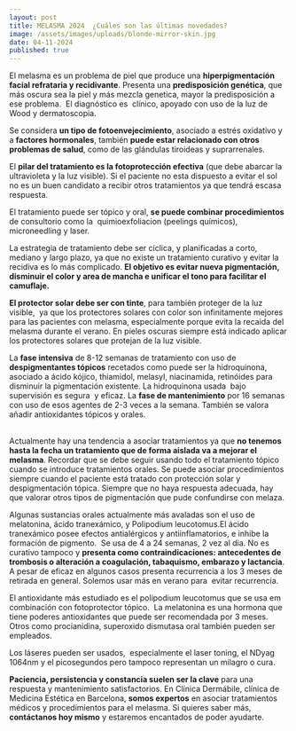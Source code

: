 ```yaml
---
layout: post
title: MELASMA 2024  ¿Cuáles son las últimas novedades?
image: /assets/images/uploads/blonde-mirror-skin.jpg
date: 04-11-2024
published: true
---
```

El melasma es un problema de piel que produce una **hiperpigmentación facial refrataria y recidivante**. Presenta una **predisposición genética**, que más oscura sea la piel y más mezcla genetica, mayor la predisposición a ese problema.  El diagnóstico es  clínico, apoyado con uso de la luz de Wood y dermatoscopia. 

Se considera **un tipo de fotoenvejecimiento**, asociado a estrés oxidativo y a **factores hormonales**, también **puede estar relacionado con otros problemas de salud**, como de las glándulas tiroideas y suprarrenales.

El **pilar del tratamiento es la fotoprotección efectiva** (que debe abarcar la ultravioleta y la luz visible). Si el paciente no esta dispuesto a evitar el sol no es un buen candidato a recibir otros tratamientos ya que tendrá escasa respuesta.

El tratamiento puede ser tópico y oral, **se puede combinar procedimientos** de consultorio como la  quimioexfoliacion (peelings químicos), microneedling y laser. 

La estrategia de tratamiento debe ser cíclica, y planificadas a corto, mediano y largo plazo, ya que no existe un tratamiento curativo y evitar la recidiva es lo más complicado. **El objetivo es evitar nueva pigmentación, disminuir el color y area de mancha e unificar el tono para facilitar el camuflaje.** 

**El protector solar debe ser con tinte**, para también proteger de la luz visible,  ya que los protectores solares con color son infinitamente mejores para las pacientes con melasma, especialmente porque evita la recaida del melasma durante el verano. En pieles oscuras siempre está indicado aplicar los protectores solares que protejan de la luz visible. 

La **fase intensiva** de 8-12 semanas de tratamiento con uso de **despigmentantes tópicos** recetados como puede ser la hidroquinona, asociado a ácido kójico, thiamidol, melasyl, niacinamida, retinóides para disminuir la pigmentación existente. La hidroquinona usada  bajo supervisión es segura  y eficaz. La **fase de mantenimiento** por 16 semanas con uso de esos agentes de 2-3 veces a la semana. También se valora añadir antioxidantes tópicos y orales. 

\
Actualmente hay una tendencia a asociar tratamientos ya que **no tenemos hasta la fecha un tratamiento que de forma aislada va a mejorar el melasma**. Recordar que se debe seguir usando todo el tratamiento tópico cuando se introduce tratamientos orales. Se puede asociar procedimientos siempre cuando el paciente está tratado con protección solar y despigmentación tópica. Siempre que no haya respuesta adecuada, hay que valorar otros tipos de pigmentación que pude confundirse con melaza.

Algunas sustancias orales actualmente más avaladas son el uso de melatonina, ácido tranexámico, y Polipodium leucotomus.El ácido tranexámico posee efectos antialérgicos y antiinflamatorios, e inhibe la formación de pigmento.  Se usa de 4 a 24 semanas, 2 vez al dia. No es curativo tampoco y **presenta como contraindicaciones: antecedentes de trombosis o alteración a coagulación, tabaquismo, embarazo y lactancia**. A pesar de eficaz en algunos casos presenta recurrencia a los 3 meses de retirada en general. Solemos usar más en verano para  evitar recurrencia. 

El antioxidante más estudiado es el polipodium leucotomus que se usa em combinación con fotoprotector tópico.  La melatonina es una hormona que tiene poderes antioxidantes que puede ser recomendada por 3 meses.  Otros como procianidina, superoxido dismutasa oral también pueden ser empleados. 

Los láseres pueden ser usados,  especialmente el laser toning, el NDyag 1064nm y el picosegundos pero tampoco representan un milagro o cura.

**Paciencia, persistencia y constancia suelen ser la clave** para una respuesta y mantenimiento satisfactorios. En Clínica Dermábile, clínica de Medicina Estética en Barcelona, **somos expertos** en asociar tratamientos médicos y procedimientos para el melasma. Si quieres saber más, **contáctanos hoy mismo** y estaremos encantados de poder ayudarte.